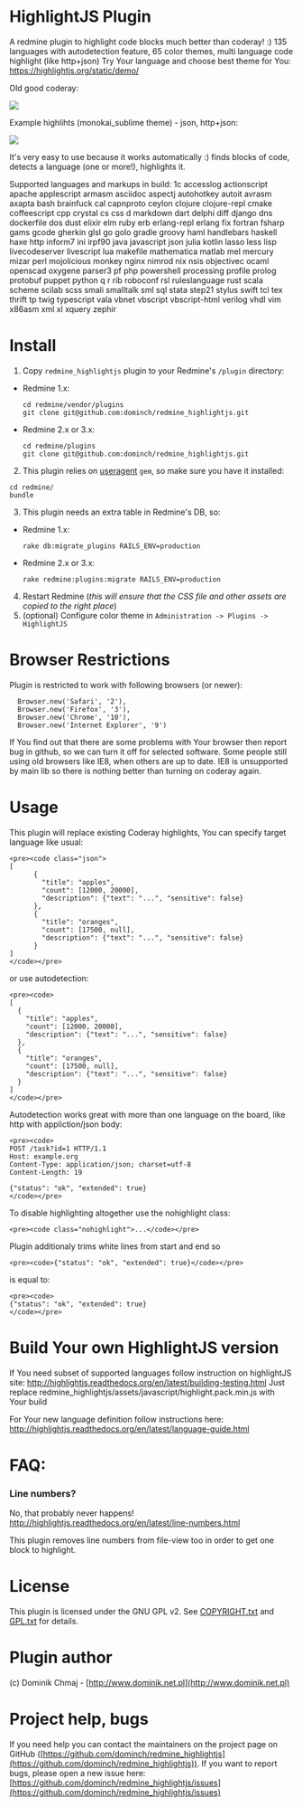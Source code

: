 # HighlightJS Plugin

A redmine plugin to highlight code blocks much better than coderay! :)
135 languages with autodetection feature, 65 color themes, multi language code highlight (like http+json)
Try Your language and choose best theme for You: https://highlightjs.org/static/demo/

Old good coderay:

![](https://raw.githubusercontent.com/dominch/redmine_highlightjs/master/screenshots/coderay.png)

Example highlihts (monokai_sublime theme) - json, http+json:

![](https://raw.githubusercontent.com/dominch/redmine_highlightjs/master/screenshots/highlightjs.png)

It's very easy to use because it works automatically :) finds blocks of code, detects a language (one or more!), highlights it.

Supported languages and markups in build: 1c accesslog actionscript apache applescript armasm asciidoc aspectj autohotkey autoit avrasm axapta bash brainfuck cal capnproto ceylon clojure clojure-repl cmake coffeescript cpp crystal cs css d markdown dart delphi diff django dns dockerfile dos dust elixir elm ruby erb erlang-repl erlang fix fortran fsharp gams gcode gherkin glsl go golo gradle groovy haml handlebars haskell haxe http inform7 ini irpf90 java javascript json julia kotlin lasso less lisp livecodeserver livescript lua makefile mathematica matlab mel mercury mizar perl mojolicious monkey nginx nimrod nix nsis objectivec ocaml openscad oxygene parser3 pf php powershell processing profile prolog protobuf puppet python q r rib roboconf rsl ruleslanguage rust scala scheme scilab scss smali smalltalk sml sql stata step21 stylus swift tcl tex thrift tp twig typescript vala vbnet vbscript vbscript-html verilog vhdl vim x86asm xml xl xquery zephir


# Install

1. Copy `redmine_highlightjs` plugin to your Redmine's `/plugin` directory:
  + Redmine 1.x:

    ```
    cd redmine/vendor/plugins
    git clone git@github.com:dominch/redmine_highlightjs.git
    ```
  + Redmine 2.x or 3.x:

    ```
    cd redmine/plugins
    git clone git@github.com:dominch/redmine_highlightjs.git
    ```
2. This plugin relies on [useragent](https://github.com/gshutler/useragent) `gem`, so make sure you have it installed:

  ```
  cd redmine/
  bundle
  ```
3. This plugin needs an extra table in Redmine's DB, so:
  + Redmine 1.x:

    ```
    rake db:migrate_plugins RAILS_ENV=production
    ```
  + Redmine 2.x or 3.x:

    ```
    rake redmine:plugins:migrate RAILS_ENV=production
    ```
4. Restart Redmine (_this will ensure that the CSS file and other assets are copied to the right place_)
5. (optional) Configure color theme in `Administration -> Plugins -> HighlightJS`

# Browser Restrictions

Plugin is restricted to work with following browsers (or newer):

      Browser.new('Safari', '2'),
      Browser.new('Firefox', '3'),
      Browser.new('Chrome', '10'),
      Browser.new('Internet Explorer', '9')

If You find out that there are some problems with Your browser then report bug in github, so we can turn it off for selected software. Some people still using old browsers like IE8, when others are up to date. IE8 is unsupported by main lib so there is nothing better than turning on coderay again.

# Usage

This plugin will replace existing Coderay highlights,
You can specify target language like usual:

    <pre><code class="json">
    [
          {
            "title": "apples",
            "count": [12000, 20000],
            "description": {"text": "...", "sensitive": false}
          },
          {
            "title": "oranges",
            "count": [17500, null],
            "description": {"text": "...", "sensitive": false}
          }
    ]
    </code></pre>

or use autodetection:

    <pre><code>
    [
      {
        "title": "apples",
        "count": [12000, 20000],
        "description": {"text": "...", "sensitive": false}
      },
      {
        "title": "oranges",
        "count": [17500, null],
        "description": {"text": "...", "sensitive": false}
      }
    ]
    </code></pre>

Autodetection works great with more than one language on the board, like http with appliction/json body:

    <pre><code>
    POST /task?id=1 HTTP/1.1
    Host: example.org
    Content-Type: application/json; charset=utf-8
    Content-Length: 19

    {"status": "ok", "extended": true}
    </code></pre>

To disable highlighting altogether use the nohighlight class:

    <pre><code class="nohighlight">...</code></pre>

Plugin additionaly trims white lines from start and end so  

    <pre><code>{"status": "ok", "extended": true}</code></pre>

is equal to:

    <pre><code>
    {"status": "ok", "extended": true}
    </code></pre>

# Build Your own HighlightJS version

If You need subset of supported languages follow instruction on highlightJS site: http://highlightjs.readthedocs.org/en/latest/building-testing.html
Just replace redmine_highlightjs/assets/javascript/highlight.pack.min.js with Your build

For Your new language definition follow instructions here: http://highlightjs.readthedocs.org/en/latest/language-guide.html

# FAQ:

### Line numbers?

No, that probably never happens! http://highlightjs.readthedocs.org/en/latest/line-numbers.html

This plugin removes line numbers from file-view too in order to get one block to highlight.


# License

This plugin is licensed under the GNU GPL v2.  See [COPYRIGHT.txt](COPYRIGHT.txt) and [GPL.txt](GPL.txt) for details.

# Plugin author

(c) Dominik Chmaj - [http://www.dominik.net.pl](http://www.dominik.net.pl)

# Project help, bugs

If you need help you can contact the maintainers on the project page on GitHub ([https://github.com/dominch/redmine_highlightjs](https://github.com/dominch/redmine_highlightjs)). If you want to report bugs, please open a new issue here: [https://github.com/dominch/redmine_highlightjs/issues](https://github.com/dominch/redmine_highlightjs/issues)
